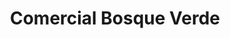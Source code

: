 ---
title: "Comercial Bosque Verde"
url: /castro/comercial-bosque-verde-sotomayor/
shop: hardware
---
